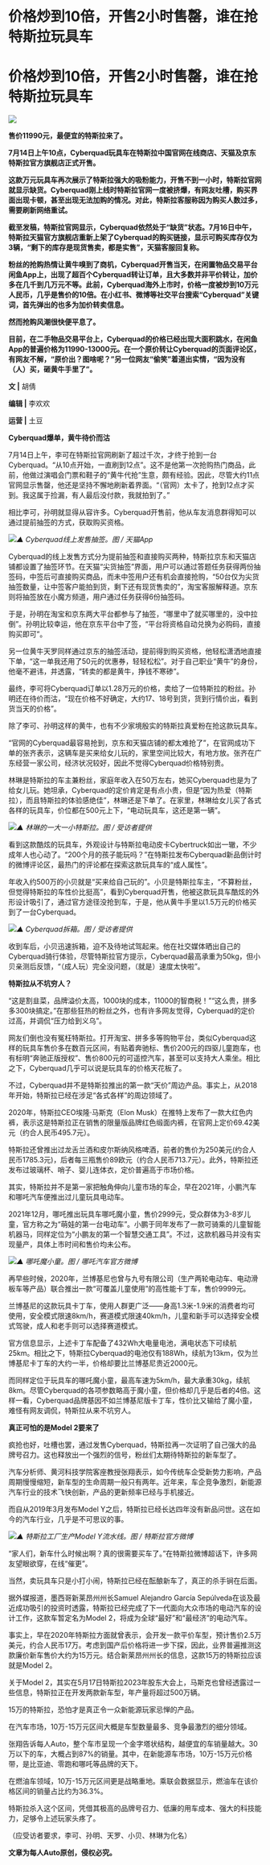 # 价格炒到10倍，开售2小时售罄，谁在抢特斯拉玩具车

# 价格炒到10倍，开售2小时售罄，谁在抢特斯拉玩具车

![](https://inews.gtimg.com/om_bt/OQlPHqrz3bouUadE0zWnP_fesW4xYIFSkKEuSUsYWiKQsAA/1000)

**售价11990元，最便宜的特斯拉来了。**

**7月14日上午10点，Cyberquad玩具车在特斯拉中国官网在线商店、天猫及京东特斯拉官方旗舰店正式开售。**

**这款万元玩具车再次展示了特斯拉强大的吸粉能力，开售不到一小时，特斯拉官网就显示缺货。Cyberquad刚上线时特斯拉官网一度被挤爆，有网友吐槽，购买界面出现卡顿，甚至出现无法加购的情况。对此，特斯拉客服称因为购买人数过多，需要刷新网络重试。**

**截至发稿，特斯拉官网显示，Cyberquad依然处于“缺货”状态。7月16日中午，特斯拉天猫官方旗舰店重新上架了Cyberquad的购买链接，显示可购买库存仅为3辆，“剩下的库存是现货售卖，都是实售”，天猫客服回复称。**

**粉丝的抢购热情让黄牛嗅到了商机，Cyberquad开售当天，在闲置物品交易平台闲鱼App上，出现了超百个Cyberquad转让订单，且大多数并非平价转让，加价多在几千到几万元不等。此前，Cyberquad海外上市时，价格一度被炒到10万元人民币，几乎是售价的10倍。在小红书、微博等社交平台搜索“Cyberquad”关键词，首先弹出的也多为加价转卖信息。**

**然而抢购风潮很快便平息了。**

**目前，在二手物品交易平台上，Cyberquad的价格已经出现大面积跳水，在闲鱼App的普遍价格为11990-13000元。在一个原价转让Cyberquad的页面评论区，有网友不解，“原价出？图啥呢？”另一位网友“偷笑”着道出实情，“因为没有（人）买，砸黄牛手里了”。**

**文 |** 胡倩

**编辑 |** 李欢欢

**运营 |** 土豆

**Cyberquad爆单，黄牛待价而沽**

7月14日上午，李可在特斯拉官网刷新了超过千次，才终于抢到一台Cyberquad。“从10点开始，一直刷到12点”。这不是他第一次抢购热门商品，此前，他做过演唱会门票和鞋子的“黄牛代抢”生意，颇有经验。因此，尽管大约11点官网显示售罄，他还是坚持不懈地刷新着界面。“（官网）太卡了，抢到12点才买到。我这属于捡漏，有人最后没付款，我就拍到了。”

相比李可，孙明就显得从容许多。Cyberquad开售前，他从车友消息群得知可以通过提前抽签的方式，获取购买资格。

![](https://inews.gtimg.com/om_bt/OrfoJ-P62hgmzSjytcoRxUrUIxFCmMiWySdYPy2i0iqjwAA/1000)_▲
Cyberquad线上发售抽签。图 / 天猫App_

Cyberquad的线上发售方式分为提前抽签和直接购买两种，特斯拉京东和天猫店铺都设置了抽签环节。在天猫“尖货抽签”界面，用户可以通过答题任务获得两份抽签码，中签后可直接购买商品，而未中签用户还有机会直接抢购，“50台仅为尖货抽签数量，让中签客户能拍到货，剩下还有现货售卖的”，淘宝客服解释道。京东则将抽签放在小魔方频道，用户通过任务获得6份抽签码。

于是，孙明在淘宝和京东两大平台都参与了抽签，“哪里中了就买哪里的，没中拉倒”。孙明比较幸运，他在京东平台中了签，“平台将资格自动兑换为必购码，直接购买即可”。

另一位黄牛天罗同样通过京东的抽签活动，提前得到购买资格，他轻松潇洒地直接下单，“这一单我还用了50元的优惠券，轻轻松松”。对于自己职业“黄牛”的身份，他毫不避讳，并透露，“转卖的都是黄牛，挣钱不寒碜”。

最终，李可将Cyberquad订单以1.28万元的价格，卖给了一位特斯拉的粉丝。孙明还在待价而沽，“现在价格不好确定，大约17、18号到货，货到行情价出，看到货当天的价格”。

除了李可、孙明这样的黄牛，也有不少家境殷实的特斯拉真爱粉在抢这款玩具车。

“官网的Cyberquad最容易抢到，京东和天猫店铺的都太难抢了”，在官网成功下单的张齐表示，这辆车是买来给女儿玩的，家里空间比较大，有地方放。张齐在广东经营一家公司，经济状况较好，因此不觉得Cyberquad价格特别贵。

林琳是特斯拉的车主兼粉丝，家庭年收入在50万左右，她买Cyberquad也是为了给女儿玩。她坦承，Cyberquad的定价肯定是有点小贵，但是“因为热爱（特斯拉），而且特斯拉的体验感绝佳”，林琳还是下单了。在家里，林琳给女儿买了各式各样的玩具车，价位都在500元上下，“电动玩具车，这还是第一辆”。

![](https://inews.gtimg.com/om_bt/OEhffOdPlA0oIDKxtuCpB2sGtn8BwTeN2JABEawhQp_UYAA/1000)_▲
林琳的一大一小特斯拉。图 / 受访者提供_

看到这款酷炫的玩具车，外观设计与特斯拉电动皮卡Cybertruck如出一辙，不少成年人也心动了。“200个月的孩子能玩吗？”在特斯拉发布Cyberquad新品倒计时的微博评论区，最热门的评论都在探索这款玩具车的“成人属性”。

年收入约500万的小贝就是“买来给自己玩的”。小贝是特斯拉车主，“不算粉丝，但觉得特斯拉的车性价比挺高”，看到Cyberquad开售，他被这款玩具车酷炫的外形设计吸引了，通过官方途径没抢到车，于是，他从黄牛手里以1.5万元的价格买到了一台Cyberquad。

![](https://inews.gtimg.com/om_bt/O2V6W1OUKamrFoYHpouBDJFeopOzPp1bMYcUvRL8Zf4vIAA/1000)_▲
Cyberquad拆箱。图 / 受访者提供_

收到车后，小贝迅速拆箱，迫不及待地试驾起来。他在社交媒体晒出自己的Cyberquad骑行体验，尽管特斯拉官方提示，Cyberquad最高承重为50kg，但小贝亲测后反馈，“（成人玩）完全没问题，（就是）速度太快啦”。

**特斯拉从不坑穷人？**

“这是割韭菜，品牌溢价太高，1000块的成本，11000的智商税！”“这么贵，拼多多300块搞定。”在那些狂热的粉丝之外，也有许多网友觉得，Cyberquad的定价过高，并调侃“压力给到义乌”。

网友们倒也没有冤枉特斯拉。打开淘宝、拼多多等购物平台，类似Cyberquad这样的玩具车售价多在数百元区间，有贴着奔驰标、售价200元的四驱儿童跑车，也有标明“奔驰正版授权”、售价800元的可遥控汽车，甚至可以支持大人乘坐。相比之下，Cyberquad几乎可以说是玩具车的价格天花板了。

不过，Cyberquad并不是特斯拉推出的第一款“天价”周边产品。事实上，从2018年开始，特斯拉已经在涉足“各式各样”的周边领域了。

2020年，特斯拉CEO埃隆·马斯克（Elon
Musk）在推特上发布了一款大红色内裤，表示这是特斯拉正在销售的限量版品牌红色缎面内裤，在官网上定价69.42美元（约合人民币495.7元）。

特斯拉还曾推出过龙舌兰酒和皮尔斯纳风格啤酒，前者的售价为250美元(约合人民币1785.3元)，后者每三瓶售价89欧元（约合人民币713.7元）。此外，特斯拉还发布过玻璃杯、哨子、婴儿连体衣，定价普遍高于市场价格。

其实，特斯拉并不是第一家把触角伸向儿童市场的车企，早在2021年，小鹏汽车和哪吒汽车便推出过儿童玩具电动车。

2021年12月，哪吒推出玩具车哪吒魔小童，售价2999元，受众群体为3-8岁儿童，官方称之为“萌娃的第一台电动车”。小鹏于同年发布了一款可骑乘的儿童智能机器马，同样定位为“小鹏友的第一个智慧交通工具”。不过，这款机器马并没有实现量产，具体上市时间和售价均未公布。

![](https://inews.gtimg.com/om_bt/OOVNqqutfxcbnBg60WjDmrp-P3DFYaYkWkCSV35xZPAlwAA/1000)_▲
哪吒魔小童。图 / 哪吒汽车官方微博_

再早些时候，2020年，兰博基尼也曾与九号有限公司（生产两轮电动车、电动滑板车等产品）联合推出一款“可覆盖儿童使用”的高性能卡丁车，售价9999元。

兰博基尼的这款玩具卡丁车，使用人群更广泛——身高1.3米-1.9米的消费者均可使用，安全模式限速8km/h，赛道模式限速40km/h，儿童和新手可以选择安全模式驾驶，成人和老手则可以选择赛道模式。

官方信息显示，上述卡丁车配备了432Wh大电量电池，满电状态下可续航25km。相比之下，特斯拉Cyberquad的电池仅有188Wh，续航为13km，仅为兰博基尼卡丁车的大约一半，价格却要比兰博基尼贵近2000元。

而同样定位于玩具车的哪吒魔小童，最高车速为5km/h，最大承重30kg，续航8km。尽管Cyberquad的各项参数略高于魔小童，但价格却几乎是后者的4倍。这样一看，Cyberquad品牌基因不如兰博基尼版卡丁车，性价比又输给了魔小童，难怪有网友调侃，特斯拉从来不坑穷人。

**真正可怕的是Model 2要来了**

疯抢也好，吐槽也罢，通过发售Cyberquad，特斯拉再一次证明了自己强大的品牌号召力。这也释放出一个强烈的信号，粉丝们太期待特斯拉的新车型了。

汽车分析师、黄河科技学院客座教授张翔表示，如今传统车企受新势力影响，产品周期慢慢缩短，新车型的生命周期一般只有两年。近年来，车企竞争激烈，新能源汽车行业的技术飞快创新，产品的更新频率已经与手机接近。

而自从2019年3月发布Model Y之后，特斯拉已经长达四年没有新品问世。这在如今的汽车行业，几乎是不可思议的事。

![](https://inews.gtimg.com/om_bt/O1bW3OCzY4Q-CY-8JCF5lKLQg7py40pm5fOoPPdYFQMBUAA/1000)_▲
特斯拉工厂生产Model Y流水线。图 / 特斯拉官方微博_

“家人们，新车什么时候出啊？真的很需要买车了。”在特斯拉微博超话下，许多网友望眼欲穿，在线“催更”。

当然，卖玩具车只是小打小闹，特斯拉已经在酝酿新车了，真正的杀手锏在后面。

据外媒报道，墨西哥新莱昂州州长Samuel Alejandro García
Sepúlveda在谈及最近成功吸引的投资时透露，特斯拉已经完成了下一代面向大众市场的电动汽车的设计工作，这款车暂定名为Model
2，将成为全球“最好”和“最经济”的电动汽车。

事实上，早在2020年特斯拉方面就曾表示，会开发一款平价车型，预计售价2.5万美元，约合人民币17万。考虑到国产后价格将进一步下探，因此，业界普遍推测这款廉价新车售价大约为15万元。结合新莱昂州州长的信息，这款15万的特斯拉应该就是Model
2。

关于Model 2，其实在5月17日特斯拉2023年股东大会上，马斯克也曾经透露过一些信息，特斯拉正在开发两款新车型，年产量将超过500万辆。

15万的特斯拉，恐怕才是真正令一众新能源玩家忌惮的产品。

在汽车市场，10万-15万元区间大概是车型数量最多、竞争最激烈的细分领域。

张翔告诉每人Auto，整个车市呈现一个金字塔状结构，越便宜的车销量越大。30万以下的车，大概占到87%的销量。其中，在新能源车市场，10万-15万元价格带，是比亚迪、零跑和哪吒等品牌的天下。

在燃油车领域，10万-15万元区间更是战略重地。乘联会数据显示，燃油车在该价格区间的销量占比约为36.3%。

特斯拉杀入这个区间，凭借其极高的品牌号召力、低廉的用车成本、强大的科技能力，足够令上述玩家头疼了。

（应受访者要求，李可、孙明、天罗、小贝、林琳为化名）

**文章为每人Auto原创，侵权必究。**

